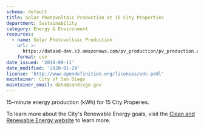 ```yaml
---
schema: default
title: Solar Photovoltaic Production at 15 City Properties
department: Sustainability
category: Energy & Environment
resources:
  - name: Solar Photovoltaic Production
    url: >-
      https://datasd-dev.s3.amazonaws.com/pv_production/pv_production.csv
    format: csv
date_issued: '2018-09-11'
date_modified: '2020-01-29'
license: 'http://www.opendefinition.org/licenses/odc-pddl'
maintainer: City of San Diego
maintainer_email: data@sandiego.gov
---
```

15-minute energy production (kWh) for 15 City Properies.
<!--more-->

To learn more about the City's Renewable Energy goals, visit the [Clean and Renewable Energy website](https://www.sandiego.gov/sustainability/clean-and-renewable-energy/) to learn more.

